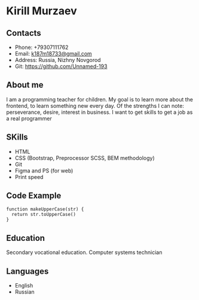 # Kirill Murzaev

## Contacts

* Phone: +79307111762
* Email: k187m18733@gmail.com
* Address: Russia, Nizhny Novgorod
* Git: https://github.com/Unnamed-193

## About me

I am a programming teacher for children. My goal is to learn more about the frontend, to learn something new every day. Of the strengths I can note: perseverance, desire, interest in business. I want to get skills to get a job as a real programmer

## SKills

* HTML
* CSS (Bootstrap, Preprocessor SCSS, BEM methodology)
* Git
* Figma and PS (for web)
* Print speed

## Code Example

```
function makeUpperCase(str) {
  return str.toUpperCase()
}
```

## Education

Secondary vocational education. Computer systems technician

## Languages

* English
* Russian